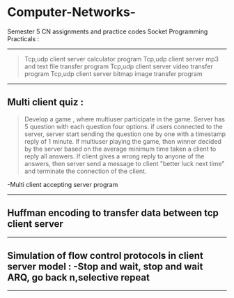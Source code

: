 # Computer-Networks-

Semester 5 CN assignments and practice codes
Socket Programming Practicals :

----------------------------------------------------------------------------------------------
>Tcp,udp client server calculator program
>Tcp,udp client server mp3 and text file transfer program
>Tcp,udp client server video transfer program
>Tcp,udp client server bitmap image transfer program

--------------------------------------------------------------------------------------------------
## Multi client quiz : 
>Develop a game , where multiuser participate in the game. Server has 5 question with each question four options. if users connected to the server, server start sending the question one by one with a timestamp reply of 1 minute. If multiuser playing the game, then winner decided by the server based on the average minimum time taken a client to reply all answers. If  client gives a wrong reply to anyone of the answers, then server send a message to client "better luck next time" and terminate the connection of the client.

-Multi client accepting server program

---------------------------------------------------------------------------------------------------------
## Huffman encoding to transfer data between tcp client server
------------------------------------------------------------------------------------------------------------
## Simulation of flow control protocols in client server model : -Stop and wait, stop and wait ARQ, go back n,selective repeat 
----------------------------------------------------------------------------------------------------------------


